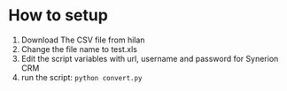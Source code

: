 # How to setup

1. Download The CSV file from hilan
2. Change the file name to test.xls
3. Edit the script variables with url, username and password for Synerion CRM
4. run the script: `python convert.py`


